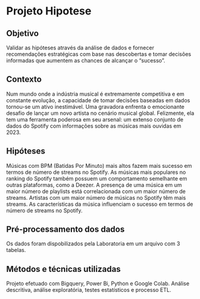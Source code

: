 # Projeto Hipotese

## Objetivo
Validar as hipóteses através da análise de dados e fornecer recomendações estratégicas com base nas descobertas e tomar decisões informadas que aumentem as chances de alcançar o “sucesso”.

## Contexto
Num mundo onde a indústria musical é extremamente competitiva e em constante evolução, a capacidade de tomar decisões baseadas em dados tornou-se um ativo inestimável. 
Uma gravadora enfrenta o emocionante desafio de lançar um novo artista no cenário musical global. 
Felizmente, ela tem uma ferramenta poderosa em seu arsenal: um extenso conjunto de dados do Spotify com informações sobre as músicas mais ouvidas em 2023.

## Hipóteses
Músicas com BPM (Batidas Por Minuto) mais altos fazem mais sucesso em termos de número de streams no Spotify.
As músicas mais populares no ranking do Spotify também possuem um comportamento semelhante em outras plataformas, como a Deezer.
A presença de uma música em um maior número de playlists está correlacionada com um maior número de streams.
Artistas com um maior número de músicas no Spotify têm mais streams.
As características da música influenciam o sucesso em termos de número de streams no Spotify.

## Pré-processamento dos dados
Os dados foram dispobilizados pela Laboratoria em um arquivo com 3 tabelas.

## Métodos e técnicas utilizadas
Projeto efetuado com Bigquery, Power Bi, Python e Google Colab.
Análise descritiva, análise exploratória, testes estatísticos e processo ETL.
